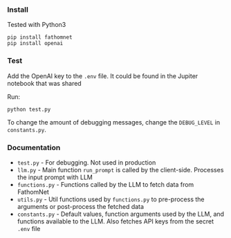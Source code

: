 ### Install
Tested with Python3
```
pip install fathomnet
pip install openai
```

### Test
Add the OpenAI key to the `.env` file. It could be found in the Jupiter notebook that was shared

Run: 
```
python test.py
```
To change the amount of debugging messages, change the `DEBUG_LEVEL` in `constants.py`.

### Documentation
- `test.py` - For debugging. Not used in production
- `llm.py` - Main function `run_prompt` is called by the client-side. Processes the input prompt with LLM
- `functions.py` - Functions called by the LLM to fetch data from FathomNet
- `utils.py` - Util functions used by `functions.py` to pre-process the arguments or post-process the fetched data
- `constants.py` - Default values, function arguments used by the LLM, and functions available to the LLM. Also fetches API keys from the secret `.env` file
